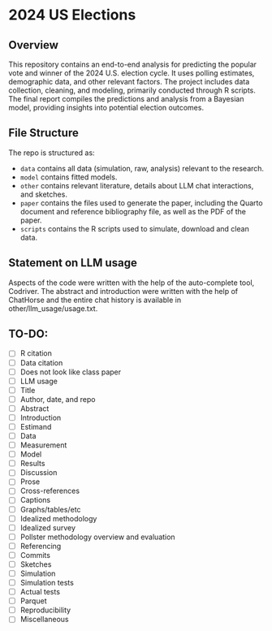 # 2024 US Elections

## Overview

This repository contains an end-to-end analysis for predicting the popular vote and winner of the 2024 U.S. election cycle. It uses polling estimates, demographic data, and other relevant factors. The project includes data collection, cleaning, and modeling, primarily conducted through R scripts. The final report compiles the predictions and analysis from a Bayesian model, providing insights into potential election outcomes.

## File Structure

The repo is structured as:

-   `data` contains all data (simulation, raw, analysis) relevant to the research.
-   `model` contains fitted models. 
-   `other` contains relevant literature, details about LLM chat interactions, and sketches.
-   `paper` contains the files used to generate the paper, including the Quarto document and reference bibliography file, as well as the PDF of the paper. 
-   `scripts` contains the R scripts used to simulate, download and clean data.


## Statement on LLM usage

Aspects of the code were written with the help of the auto-complete tool, Codriver. The abstract and introduction were written with the help of ChatHorse and the entire chat history is available in other/llm_usage/usage.txt.

## TO-DO:
- [ ] R citation
- [ ] Data citation
- [ ] Does not look like class paper
- [ ] LLM usage
- [ ] Title
- [ ] Author, date, and repo
- [ ] Abstract
- [ ] Introduction
- [ ] Estimand
- [ ] Data
- [ ] Measurement
- [ ] Model
- [ ] Results
- [ ] Discussion
- [ ] Prose
- [ ] Cross-references
- [ ] Captions
- [ ] Graphs/tables/etc
- [ ] Idealized methodology
- [ ] Idealized survey
- [ ] Pollster methodology overview and evaluation
- [ ] Referencing
- [ ] Commits
- [ ] Sketches
- [ ] Simulation
- [ ] Simulation tests
- [ ] Actual tests
- [ ] Parquet
- [ ] Reproducibility
- [ ] Miscellaneous
